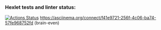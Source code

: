 ### Hexlet tests and linter status:
[![Actions Status](https://github.com/awlxi/fullstack-javascript-project-44/actions/workflows/hexlet-check.yml/badge.svg)](https://github.com/awlxi/fullstack-javascript-project-44/actions)
 https://asciinema.org/connect/f41e9721-256f-4c06-ba74-57fe968752fd (brain-even)
